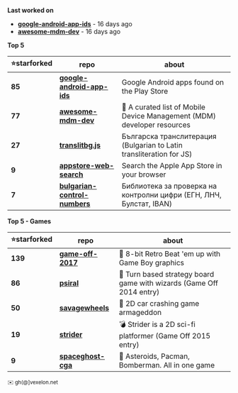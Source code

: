 **Last worked on**

  - **[google-android-app-ids](https://github.com/petarov/google-android-app-ids)** - 16 days ago
  - **[awesome-mdm-dev](https://github.com/petarov/awesome-mdm-dev)** - 16 days ago

**Top 5**

| :star:starforked | repo | about | 
| ---------------- | ---- | ----- |
**85** | **[google-android-app-ids](https://github.com/petarov/google-android-app-ids)** | Google Android apps found on the Play Store
**77** | **[awesome-mdm-dev](https://github.com/petarov/awesome-mdm-dev)** | :iphone: A curated list of Mobile Device Management (MDM) developer resources
**27** | **[translitbg.js](https://github.com/petarov/translitbg.js)** | Българска транслитерация (Bulgarian to Latin transliteration for JS)
**9** | **[appstore-web-search](https://github.com/petarov/appstore-web-search)** | Search the Apple App Store in your browser
**7** | **[bulgarian-control-numbers](https://github.com/petarov/bulgarian-control-numbers)** | Библиотека за проверка на контролни цифри (ЕГН, ЛНЧ, Булстат, IBAN)

**Top 5 - Games**

| :star:starforked | repo | about | 
| ---------------- | ---- | ----- |
**139** | **[game-off-2017](https://github.com/kenamick/game-off-2017)** | 👊  8-bit Retro Beat 'em up with Game Boy graphics 
**86** | **[psiral](https://github.com/kenamick/psiral)** | :game_die: Turn based strategy board game with wizards (Game Off 2014 entry)
**50** | **[savagewheels](https://github.com/kenamick/savagewheels)** | :checkered_flag: 2D car crashing game armageddon
**19** | **[strider](https://github.com/kenamick/strider)** | :bomb: Strider is a 2D sci-fi platformer (Game Off 2015 entry)
**9** | **[spaceghost-cga](https://github.com/kenamick/spaceghost-cga)** | :space_invader: Asteroids, Pacman, Bomberman. All in one game

<sub>:envelope: gh(@]vexelon.net</sub>